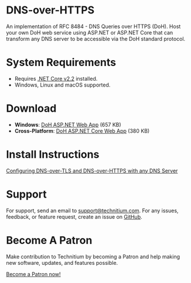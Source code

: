 # DNS-over-HTTPS
An implementation of RFC 8484 - DNS Queries over HTTPS (DoH). Host your own DoH web service using ASP.NET or ASP.NET Core that can transform any DNS server to be accessible via the DoH standard protocol.

# System Requirements
- Requires [.NET Core v2.2](https://dotnet.microsoft.com/download) installed.
- Windows, Linux and macOS supported.

# Download
- **Windows**: [DoH ASP.NET Web App](https://download.technitium.com/doh/doh-aspnet.zip) (657 KB)
- **Cross-Platform**: [DoH ASP.NET Core Web App](https://download.technitium.com/doh/doh-aspnetcore.zip) (380 KB)

# Install Instructions
[Configuring DNS-over-TLS and DNS-over-HTTPS with any DNS Server](https://blog.technitium.com/2018/12/configuring-dns-over-tls-and-dns-over.html)

# Support
For support, send an email to support@technitium.com. For any issues, feedback, or feature request, create an issue on [GitHub](https://github.com/TechnitiumSoftware/DNS-over-HTTPS/issues).

# Become A Patron
Make contribution to Technitium by becoming a Patron and help making new software, updates, and features possible.

[Become a Patron now!](https://www.patreon.com/technitium)

